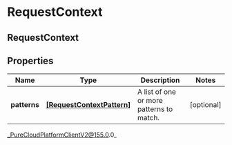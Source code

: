 # RequestContext

## RequestContext

## Properties

|Name | Type | Description | Notes|
|------------ | ------------- | ------------- | -------------|
| **patterns** | [**[RequestContextPattern]**](RequestContextPattern) | A list of one or more patterns to match. | [optional] |



_PureCloudPlatformClientV2@155.0.0_
